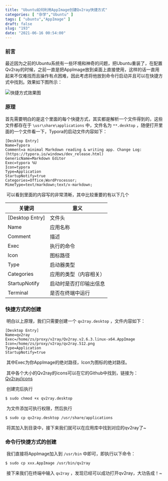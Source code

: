 ```yaml
---
title: "Ubuntu如何利用AppImage创建Qv2ray快捷方式"
categories: [ "杂学","Ubuntu" ]
tags: [ "ubuntu","AppImage" ]
draft: false
slug: "193"
date: "2021-06-16 00:54:00"
---
```


### 前言

​	最近因为之前的Ubuntu系统有一些环境和神奇的问题，把Ubuntu重装了，在配置Qv2ray的时候，之前一直是把AppImage放到桌面上直接使用，这样的话一直用起来不仅难找而且操作有点困难，因此考虑将他放到命令行启动并且可以在快捷方式中找到。效果如下图所示：


![快捷方式效果图][1]


### 原理

​	首先需要明白的是这个里面的每个快捷方式，其实都是解析一个文件得到的，这些文件都存在于 `\usr\share\applications` 中，文件名为 `**.desktop` ，随便打开里面的一个文件看一下，Typora的启动文件内容如下：

```shell
[Desktop Entry]
Name=Typora
Comment=a minimal Markdown reading & writing app. Change Log: (https://typora.io/windows/dev_release.html)
GenericName=Markdown Editor
Exec=typora %U
Icon=typora
Type=Application
StartupNotify=true
Categories=Office;WordProcessor;
MimeType=text/markdown;text/x-markdown;
```

​	可以看到里面的内容写的非常清晰，其中比较重要的有以下几个

| 关键词          | 意义                   |
| --------------- | ---------------------- |
| [Desktop Entry] | 文件头                 |
| Name            | 应用名称               |
| Comment         | 描述                   |
| Exec            | 执行的命令             |
| Icon            | 图标路径               |
| Type            | 启动器类型             |
| Categories      | 应用的类型（内容相关） |
| StartupNotify   | 启动时是否打印输出信息 |
| Terminal        | 是否在终端中运行       |



### 快捷方式的创建

​	明白以上原理，我们只需要创建一个 `qv2ray.desktop` ，文件内容如下：

```shell
[Desktop Entry]
Name=qv2ray
Exec=/home/zs/proxy/v2ray/Qv2ray.v2.6.3.linux-x64.AppImage
Icon=/home/zs/proxy/v2ray/qv2ray.512.png
Type=Application
StartupNotify=true
```

​	其中Exec为你AppImage的绝对路径，Icon为图标的绝对路径。

​	其中各个大小的Qv2ray的icons可以在它的Github中找到，链接为：[Qv2ray/icons](https://github.com/Qv2ray/Qv2ray/tree/master/assets/icons)

​	创建完后执行

```shell
$ sudo chmod +x qv2ray.desktop
```

​	为文件添加可执行权限，然后执行

```shell
$ sudo cp qv2ray.desktop /usr/share/applications
```

​	将其加入到目录中，接下来我们就可以在应用库中找到对应的qv2ray了~



### 命令行快捷方式的创建

​	我们直接将AppImage加入到 `/usr/bin` 中即可，即执行以下命令：

```shell
$ sudo cp xxx.AppImage /usr/bin/qv2ray
```

​	接下来我们在终端中输入 `qv2ray` ，发现已经可以成功打开qv2ray，大功告成！~


  [1]: https://www.zzsqwq.cn/usr/uploads/2021/06/2642879187.png